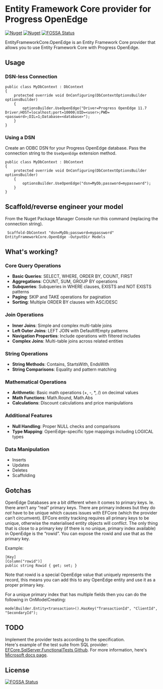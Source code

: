 # Entity Framework Core provider for Progress OpenEdge

[![Nuget](https://img.shields.io/nuget/v/EntityFrameworkCore.OpenEdge.svg)](https://www.nuget.org/packages/EntityFrameworkCore.OpenEdge)
[![Nuget](https://img.shields.io/nuget/dt/EntityFrameworkCore.OpenEdge.svg)](https://www.nuget.org/packages/EntityFrameworkCore.OpenEdge)
[![FOSSA Status](https://app.fossa.io/api/projects/git%2Bgithub.com%2Falexwiese%2FEntityFrameworkCore.OpenEdge.svg?type=shield)](https://app.fossa.io/projects/git%2Bgithub.com%2Falexwiese%2FEntityFrameworkCore.OpenEdge?ref=badge_shield)

EntityFrameworkCore.OpenEdge is an Entity Framework Core provider that allows you to use Entity Framework Core with Progress OpenEdge.

## Usage

### DSN-less Connection

    public class MyDbContext : DbContext
    {
        protected override void OnConfiguring(DbContextOptionsBuilder optionsBuilder)
        {
            optionsBuilder.UseOpenEdge("Driver=Progress OpenEdge 11.7 Driver;HOST=localhost;port=10000;UID=<user>;PWD=<password>;DIL=1;Database=<database>");
        }
    }

### Using a DSN

Create an ODBC DSN for your Progress OpenEdge database. Pass the connection string to the `UseOpenEdge` extension method.

    public class MyDbContext : DbContext
    {
        protected override void OnConfiguring(DbContextOptionsBuilder optionsBuilder)
        {
            optionsBuilder.UseOpenEdge("dsn=MyDb;password=mypassword");
        }
    }
 
## Scaffold/reverse engineer your model
 
From the Nuget Package Manager Console run this command (replacing the connection string).
 
     Scaffold-DbContext "dsn=MyDb;password=mypassword" EntityFrameworkCore.OpenEdge -OutputDir Models
     
     
## What's working?

### Core Query Operations
- **Basic Queries**: SELECT, WHERE, ORDER BY, COUNT, FIRST
- **Aggregations**: COUNT, SUM, GROUP BY operations
- **Subqueries**: Subqueries in WHERE clauses, EXISTS and NOT EXISTS patterns
- **Paging**: SKIP and TAKE operations for pagination
- **Sorting**: Multiple ORDER BY clauses with ASC/DESC

### Join Operations
- **Inner Joins**: Simple and complex multi-table joins
- **Left Outer Joins**: LEFT JOIN with DefaultIfEmpty patterns
- **Navigation Properties**: Include operations with filtered includes
- **Complex Joins**: Multi-table joins across related entities

### String Operations
- **String Methods**: Contains, StartsWith, EndsWith
- **String Comparisons**: Equality and pattern matching

### Mathematical Operations
- **Arithmetic**: Basic math operations (+, -, *, /) on decimal values
- **Math Functions**: Math.Round, Math.Abs
- **Calculations**: Discount calculations and price manipulations

### Additional Features
- **Null Handling**: Proper NULL checks and comparisons
- **Type Mapping**: OpenEdge-specific type mappings including LOGICAL types

### Data Manipulation
- Inserts
- Updates
- Deletes
- Scaffolding

## Gotchas

OpenEdge Databases are a bit different when it comes to primary keys. Ie. there aren’t any “real” primary keys. There are primary indexes but they do _not_ have to be unique which causes issues with EFCore (which the provider can’t circumvent). EFCore entity tracking requires all primary keys to be unique, otherwise the materialised entity objects will conflict. The only thing that is close to a primary key (if there is no unique, primary index available) in OpenEdge is the “rowid”. You can expose the rowid and use that as the primary key.

Example:

    [Key]
    [Column("rowid")]
    public string Rowid { get; set; }
    
Note that rowid is a special OpenEdge value that uniquely represents the record, this means you can add this to any OpenEdge entity and use it as a proper primary key.

For a unique primary index that has multiple fields then you can do the following in OnModelCreating:

    modelBuilder.Entity<transaction>().HasKey("TransactionId", "ClientId", "SecondaryId");

## TODO
Implement the provider tests according to the specification.  
Here's example of the test suite from SQL provider: [EFCore.SqlServer.FunctionalTests Github](https://github.com/dotnet/efcore/tree/main/test/EFCore.SqlServer.FunctionalTests).
For more information, here's [Microsoft docs page](https://learn.microsoft.com/en-us/ef/core/providers/writing-a-provider#the-ef-core-specification-tests).

## License
[![FOSSA Status](https://app.fossa.io/api/projects/git%2Bgithub.com%2Falexwiese%2FEntityFrameworkCore.OpenEdge.svg?type=large)](https://app.fossa.io/projects/git%2Bgithub.com%2Falexwiese%2FEntityFrameworkCore.OpenEdge?ref=badge_large)
